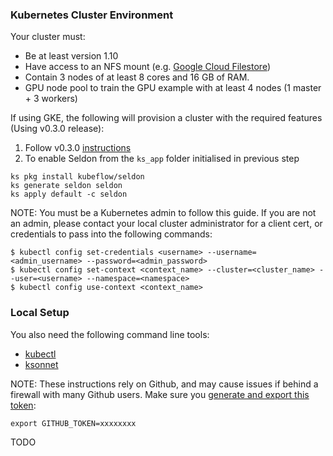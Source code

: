 ### Kubernetes Cluster Environment

Your cluster must:

- Be at least version 1.10
- Have access to an NFS mount (e.g. [Google Cloud Filestore](https://cloud.google.com/filestore/))
- Contain 3 nodes of at least 8 cores and 16 GB of RAM.
- GPU node pool to train the GPU example with at least 4 nodes (1 master + 3 workers)

If using GKE, the following will provision a cluster with the required features (Using v0.3.0 
release):

1. Follow v0.3.0 [instructions](https://v0-3.kubeflow.org/docs/started/getting-started-gke/)
2. To enable Seldon from the `ks_app` folder initialised in previous step
```
ks pkg install kubeflow/seldon
ks generate seldon seldon
ks apply default -c seldon
```

NOTE: You must be a Kubernetes admin to follow this guide. If you are not an admin, please contact your local cluster administrator for a client cert, or credentials to pass into the following commands:

```
$ kubectl config set-credentials <username> --username=<admin_username> --password=<admin_password>
$ kubectl config set-context <context_name> --cluster=<cluster_name> --user=<username> --namespace=<namespace>
$ kubectl config use-context <context_name>
```

### Local Setup

You also need the following command line tools:

- [kubectl](https://kubernetes.io/docs/tasks/tools/install-kubectl/)
- [ksonnet](https://ksonnet.io/#get-started)

NOTE: These instructions rely on Github, and may cause issues if behind a firewall with many Github users. Make sure you [generate and export this token](https://help.github.com/articles/creating-a-personal-access-token-for-the-command-line/):

```
export GITHUB_TOKEN=xxxxxxxx
```
TODO